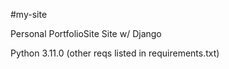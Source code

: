 #my-site

Personal PortfolioSite Site w/ Django

Python 3.11.0
(other reqs listed in requirements.txt)


